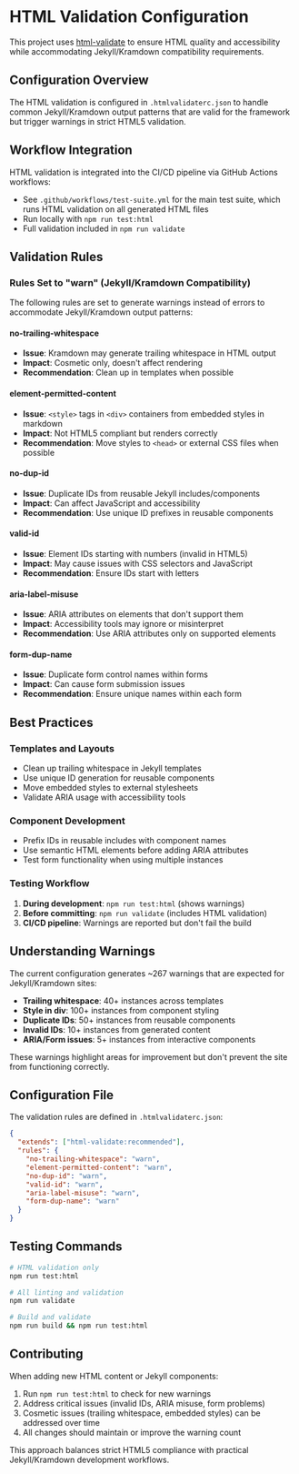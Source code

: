 # HTML Validation Configuration

This project uses [html-validate](https://html-validate.org/) to ensure HTML quality and accessibility while accommodating Jekyll/Kramdown compatibility requirements.

## Configuration Overview

The HTML validation is configured in `.htmlvalidaterc.json` to handle common Jekyll/Kramdown output patterns that are valid for the framework but trigger warnings in strict HTML5 validation.

## Workflow Integration

HTML validation is integrated into the CI/CD pipeline via GitHub Actions workflows:

- See `.github/workflows/test-suite.yml` for the main test suite, which runs HTML validation on all generated HTML files
- Run locally with `npm run test:html`
- Full validation included in `npm run validate`

## Validation Rules

### Rules Set to "warn" (Jekyll/Kramdown Compatibility)

The following rules are set to generate warnings instead of errors to accommodate Jekyll/Kramdown output patterns:

#### no-trailing-whitespace
- **Issue**: Kramdown may generate trailing whitespace in HTML output
- **Impact**: Cosmetic only, doesn't affect rendering
- **Recommendation**: Clean up in templates when possible

#### element-permitted-content
- **Issue**: `<style>` tags in `<div>` containers from embedded styles in markdown
- **Impact**: Not HTML5 compliant but renders correctly
- **Recommendation**: Move styles to `<head>` or external CSS files when possible

#### no-dup-id
- **Issue**: Duplicate IDs from reusable Jekyll includes/components
- **Impact**: Can affect JavaScript and accessibility
- **Recommendation**: Use unique ID prefixes in reusable components

#### valid-id
- **Issue**: Element IDs starting with numbers (invalid in HTML5)
- **Impact**: May cause issues with CSS selectors and JavaScript
- **Recommendation**: Ensure IDs start with letters

#### aria-label-misuse
- **Issue**: ARIA attributes on elements that don't support them
- **Impact**: Accessibility tools may ignore or misinterpret
- **Recommendation**: Use ARIA attributes only on supported elements

#### form-dup-name
- **Issue**: Duplicate form control names within forms
- **Impact**: Can cause form submission issues
- **Recommendation**: Ensure unique names within each form

## Best Practices

### Templates and Layouts

- Clean up trailing whitespace in Jekyll templates
- Use unique ID generation for reusable components
- Move embedded styles to external stylesheets
- Validate ARIA usage with accessibility tools

### Component Development

- Prefix IDs in reusable includes with component names
- Use semantic HTML elements before adding ARIA attributes
- Test form functionality when using multiple instances

### Testing Workflow

1. **During development**: `npm run test:html` (shows warnings)
2. **Before committing**: `npm run validate` (includes HTML validation)
3. **CI/CD pipeline**: Warnings are reported but don't fail the build

## Understanding Warnings

The current configuration generates ~267 warnings that are expected for Jekyll/Kramdown sites:

- **Trailing whitespace**: 40+ instances across templates
- **Style in div**: 100+ instances from component styling
- **Duplicate IDs**: 50+ instances from reusable components
- **Invalid IDs**: 10+ instances from generated content
- **ARIA/Form issues**: 5+ instances from interactive components

These warnings highlight areas for improvement but don't prevent the site from functioning correctly.

## Configuration File

The validation rules are defined in `.htmlvalidaterc.json`:

```json
{
  "extends": ["html-validate:recommended"],
  "rules": {
    "no-trailing-whitespace": "warn",
    "element-permitted-content": "warn",
    "no-dup-id": "warn",
    "valid-id": "warn",
    "aria-label-misuse": "warn",
    "form-dup-name": "warn"
  }
}
```

## Testing Commands

```bash
# HTML validation only
npm run test:html

# All linting and validation
npm run validate

# Build and validate
npm run build && npm run test:html
```

## Contributing

When adding new HTML content or Jekyll components:

1. Run `npm run test:html` to check for new warnings
2. Address critical issues (invalid IDs, ARIA misuse, form problems)
3. Cosmetic issues (trailing whitespace, embedded styles) can be addressed over time
4. All changes should maintain or improve the warning count

This approach balances strict HTML5 compliance with practical Jekyll/Kramdown development workflows.